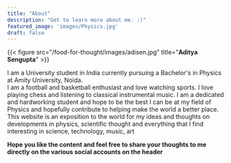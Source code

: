 ```yaml
---
title: "About"
description: "Get to learn more about me. :)"
featured_image: 'images/Physics.jpg'
draft: false
---
```


{{< figure src="/food-for-thought/images/adisen.jpg" title="**Aditya Sengupta**" >}}

I am a University student in India currently pursuing a Bachelor's in Physics at Amity University, Noida.   
I am a football and basketball enthusiast and love watching sports. I love playing chess and listening to classical instrumental music. I am a dedicated and hardworking student and hope to be the best I can be at my field of Physics and hopefully contribute to helping make the world a better place.  
This website is an exposition to the world for my ideas and thoughts on developments in physics, scientific thought and everything that I find interesting in science, technology, music, art

**Hope you like the content and feel free to share your thoughts to me directly on the various social accounts on the header**
